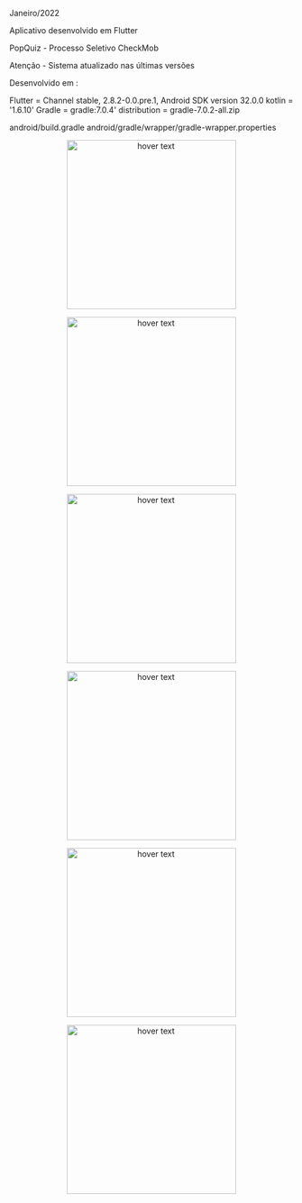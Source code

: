 Janeiro/2022

Aplicativo desenvolvido em Flutter

PopQuiz - Processo Seletivo CheckMob

Atenção - Sistema atualizado nas últimas versões

Desenvolvido em :

Flutter = Channel stable, 2.8.2-0.0.pre.1, Android SDK version 32.0.0 kotlin = '1.6.10' Gradle = gradle:7.0.4' distribution = gradle-7.0.2-all.zip

android/build.gradle android/gradle/wrapper/gradle-wrapper.properties


<p align="center">
  <img src="https://user-images.githubusercontent.com/31604881/150689804-b96b994a-1ebb-401a-abdc-b129a02d7a9f.png" width="300" title="hover text">
</p>
<p align="center">
  <img src="https://user-images.githubusercontent.com/31604881/150690485-b3e09151-782f-4bf3-99bb-3880f5357758.png" width="300" title="hover text">
</p>
<p align="center">
  <img src="https://user-images.githubusercontent.com/31604881/150690487-a8dd1670-9588-45e5-99a0-d81bc34bee13.png" width="300" title="hover text">
</p>

<p align="center">
  <img src="(https://user-images.githubusercontent.com/31604881/150690488-b17223ca-1fe3-4256-aecf-01281ed477e9.png" width="300" title="hover text">
</p>

<p align="center">
  <img src="https://user-images.githubusercontent.com/31604881/150690489-5db41fdb-7337-45b2-b345-395fb9ab1867.png" width="300" title="hover text">
</p>
<p align="center">
  <img src="https://user-images.githubusercontent.com/31604881/150690490-64141809-2110-462c-8c0c-cf46527ea8fe.png" width="300" title="hover text">
</p>

